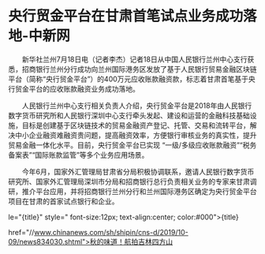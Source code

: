 # 央行贸金平台在甘肃首笔试点业务成功落地-中新网

　　新华社兰州7月18日电（记者李杰）记者18日从中国人民银行兰州中心支行获悉，招商银行兰州分行成功向兰州国际港务区发放了基于人民银行贸易金融区块链平台（简称“央行贸金平台”）的400万元应收账款融资款，标志着甘肃首笔基于央行贸金平台的应收账款融资业务成功落地。

　　人民银行兰州中心支行相关负责人介绍，央行贸金平台是2018年由人民银行数字货币研究所和人民银行深圳中心支行牵头发起、建设和运营的金融科技基础设施，目标是创建基于区块链技术的贸易金融资产登记、托管、交易和流转平台，解决中小企业融资难融资贵问题，提高融资效率，方便银行审核业务的真实性，提升贸易金融一体化水平。目前，央行贸金平台已实现 “一级/多级应收账款融资”“税务备案表”“国际账款监管”等多个业务应用场景。

　　今年6月，国家外汇管理局甘肃省分局积极协调联系，邀请人民银行数字货币研究所、国家外汇管理局深圳市分局和招商银行总行负责相关业务的专家来甘肃调研，推介平台应用，并将招商银行兰州分行和兰州国际港务区确定为央行贸金平台项目在甘肃的首家试点银行和企业。

le="{title}" style=" font-size:12px; text-align:center; color:#000">{title}

href="//www.chinanews.com/sh/shipin/cns-d/2019/10-09/news834030.shtml">秋的味道！航拍吉林四方山
